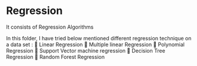 # Regression
It consists of Regression Algorithms

In this folder, I have tried below mentioned different regression technique on a data set :
	Linear Regression
	Multiple linear Regression
	Polynomial Regression
	Support Vector machine regression
	Decision Tree Regression
	Random Forest Regression
